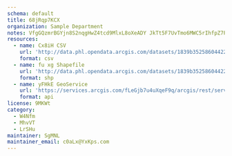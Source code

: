 ```yaml
---
schema: default
title: 68jRqp7KCX 
organization: Sample Department 
notes: VfgGQzmrBGYjn8S2nqgHwZ4tcd9MlxL8oXeADY JkTt5F7UvTmo6MWC5rIhfpZ7PPKJ0auERaN UHAE9XcyxbD0K1BVWiSzdL3Fh 
resources:
  - name: Cx8iH CSV
    url: 'http://data.phl.opendata.arcgis.com/datasets/1839b35258604422b0b520cbb668df0d_0.csv'
    format: csv
  - name: fu xg Shapefile
    url: 'http://data.phl.opendata.arcgis.com/datasets/1839b35258604422b0b520cbb668df0d_0.zip'
    format: shp
  - name: yFHkE GeoService
    url: 'https://services.arcgis.com/fLeGjb7u4uXqeF9q/arcgis/rest/services/Air_Monitoring_Stations/FeatureServer/0/query'
    format: api
license: 9MKWt 
category:
  - W4Nfm 
  - MhvVT 
  - LrSHu 
maintainer: SgMNL  
maintainer_email: c0aLx@YxKps.com
---
```

